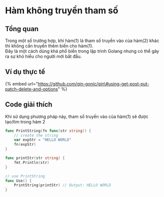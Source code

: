 # Hàm không truyền tham số

## Tổng quan

Trong một số trường hợp, khi hàm\(1\) là tham số truyền vào của hàm\(2\) khác thì không cần truyền thêm biến cho hàm\(1\).  
Đây là một cách dùng khá phổ biến trong lập trình Golang nhưng có thể gây ra sự khó hiểu cho người mới bắt đầu.

## Ví dụ thực tế

{% embed url="https://github.com/gin-gonic/gin\#using-get-post-put-patch-delete-and-options" %}

## Code giải thích

Khi sử dụng phương pháp này, tham số truyền vào của hàm\(1\) sẽ được tạo/tìm trong hàm 2

```go
func PrintString(fn func(str string)) {
    // create the string
    var expStr = "HELLO WORLD"
    fn(expStr)
}

func printStr(str string) {
    fmt.Println(str)
}

// use PrintString
func Use() {
    PrintString(printStr) // Output: HELLO WORLD
}

```



